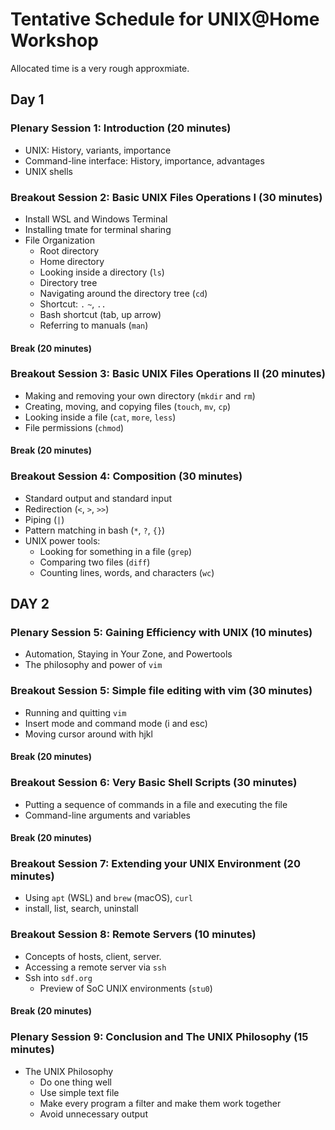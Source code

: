 # Tentative Schedule for UNIX@Home Workshop

Allocated time is a very rough approxmiate.

## Day 1
### Plenary Session 1: Introduction (20 minutes)

- UNIX: History, variants, importance
- Command-line interface: History, importance, advantages
- UNIX shells

### Breakout Session 2: Basic UNIX Files Operations I (30 minutes) 

- Install WSL and Windows Terminal
- Installing tmate for terminal sharing
- File Organization
    - Root directory
    - Home directory
	- Looking inside a directory (`ls`)
    - Directory tree
    - Navigating around the directory tree (`cd`)
    - Shortcut: `.` `~`, `..`
    - Bash shortcut (tab, up arrow)
    - Referring to manuals (`man`)

#### Break (20 minutes)

### Breakout Session 3:  Basic UNIX Files Operations II (20 minutes) 

- Making and removing your own directory (`mkdir` and `rm`)
- Creating, moving, and copying files (`touch`, `mv`, `cp`)
- Looking inside a file (`cat`, `more`, `less`)
- File permissions (`chmod`)

#### Break (20 minutes)

### Breakout Session 4: Composition (30 minutes)

- Standard output and standard input
- Redirection (`<`, `>`, `>>`)
- Piping (`|`)
- Pattern matching in bash (`*`, `?`, `{}`)
- UNIX power tools:
    - Looking for something in a file (`grep`)
    - Comparing two files (`diff`)
    - Counting lines, words, and characters (`wc`)

## DAY 2
### Plenary Session 5: Gaining Efficiency with UNIX (10 minutes)

- Automation, Staying in Your Zone, and Powertools
- The philosophy and power of `vim`

### Breakout Session 5: Simple file editing with vim (30 minutes) 

- Running and quitting `vim`
- Insert mode and command mode (i and esc)
- Moving cursor around with hjkl

#### Break (20 minutes)
### Breakout Session 6: Very Basic Shell Scripts (30 minutes)

- Putting a sequence of commands in a file and executing the file
- Command-line arguments and variables

#### Break (20 minutes)
### Breakout Session 7: Extending your UNIX Environment (20 minutes)

- Using `apt` (WSL) and `brew` (macOS), `curl`
- install, list, search, uninstall

### Breakout Session 8: Remote Servers (10 minutes)

- Concepts of hosts, client, server.
- Accessing a remote server via `ssh`
- Ssh into `sdf.org`
    - Preview of SoC UNIX environments (`stu0`) 

#### Break (20 minutes)
### Plenary Session 9: Conclusion and The UNIX Philosophy (15 minutes)

- The UNIX Philosophy
    - Do one thing well
    - Use simple text file
    - Make every program a filter and make them work together
    - Avoid unnecessary output

